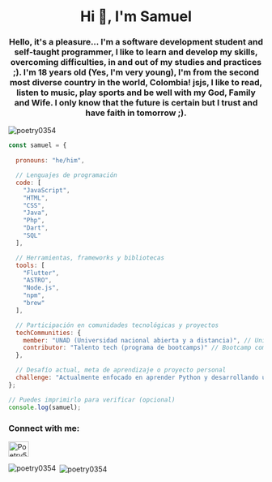 <h1 align="center">Hi 👋, I'm Samuel</h1>
<h3 align="center">Hello, it's a pleasure... I'm a software development student and self-taught programmer, I like to learn and develop my skills, overcoming difficulties, in and out of my studies and practices ;). I'm 18 years old (Yes, I'm very young), I'm from the second most diverse country in the world, Colombia! jsjs, I like to read, listen to music, play sports and be well with my God, Family and Wife. I only know that the future is certain but I trust and have faith in tomorrow ;).</h3>

<p align="left"> <img src="https://komarev.com/ghpvc/?username=poetry0354&label=Profile%20views&color=0e75b6&style=flat" alt="poetry0354" /> </p>

```javascript
const samuel = {
  
  pronouns: "he/him",

  // Lenguajes de programación 
  code: [
    "JavaScript",
    "HTML",
    "CSS",
    "Java",
    "Php",
    "Dart",
    "SQL"
  ],

  // Herramientas, frameworks y bibliotecas
  tools: [
    "Flutter",
    "ASTRO",
    "Node.js",
    "npm",
    "brew"
  ],

  // Participación en comunidades tecnológicas y proyectos
  techCommunities: {
    member: "UNAD (Universidad nacional abierta y a distancia)", // Universidad como forma de comunidad
    contributor: "Talento tech (programa de bootcamps)" // Bootcamp como proyecto
  },

  // Desafío actual, meta de aprendizaje o proyecto personal
  challenge: "Actualmente enfocado en aprender Python y desarrollando una landing page hotelera como Diseñador y Dev en el programa Talento tech. También está ayudando en un grupo de estudio de Java en su ciudad y busca desarrollar excelentes habilidades técnicas."
};

// Puedes imprimirlo para verificar (opcional)
console.log(samuel);
```


<h3 align="left">Connect with me:</h3>
<p align="left">
<a href="https://discord.gg/Poetry54.03" target="blank"><img align="center" src="https://raw.githubusercontent.com/rahuldkjain/github-profile-readme-generator/master/src/images/icons/Social/discord.svg" alt="Poetry54.03" height="30" width="40" /></a>
</p>



<p><img align="left" src="https://github-readme-stats.vercel.app/api/top-langs?username=poetry0354&show_icons=true&locale=en&layout=compact" alt="poetry0354" /></p>

<p>&nbsp;<img align="center" src="https://github-readme-stats.vercel.app/api?username=poetry0354&show_icons=true&locale=en" alt="poetry0354" /></p>



